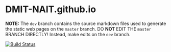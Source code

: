 # DMIT-NAIT.github.io

**NOTE:** The `dev` branch contains the source markdown files used to generate the static web pages on the `master` branch. DO **NOT** EDIT THE `master` BRANCH DIRECTLY! Instead, make edits on the `dev` branch.

[![Build Status](https://github.com/DMIT-NAIT/DMIT-NAIT.github.io/workflows/Build%20and%20Deploy/badge.svg?branch=dev)](https://github.com/DMIT-NAIT/DMIT-NAIT.github.io/actions)
